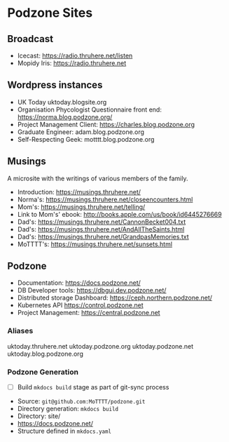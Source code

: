 # Podzone Sites

## Broadcast

- Icecast: <https://radio.thruhere.net/listen>
- Mopidy Iris: <https://radio.thruhere.net>

## Wordpress instances

- UK Today uktoday.blogsite.org
- Organisation Phycologist Questionnaire front end: <https://norma.blog.podzone.org/>
- Project Management Client: <https://charles.blog.podzone.org>
- Graduate Engineer: adam.blog.podzone.org
- Self-Respecting Geek: motttt.blog.podzone.org  

## Musings

A microsite with the writings of various members of the family.

- Introduction: <https://musings.thruhere.net/>
- Norma's: <https://musings.thruhere.net/closeencounters.html>
- Mom's: <https://musings.thruhere.net/telling/>
- Link to Mom's' ebook: <http://books.apple.com/us/book/id6445276669>
- Dad's: <https://musings.thruhere.net/CannonBecket004.txt>
- Dad's: <https://musings.thruhere.net/AndAllTheSaints.html>
- Dad's: <https://musings.thruhere.net/GrandpasMemories.txt>
- MoTTTT's: <https://musings.thruhere.net/sunsets.html>

## Podzone

- Documentation: <https://docs.podzone.net/>
- DB Developer tools: <https://dbgui.dev.podzone.net/>
- Distributed storage Dashboard: <https://ceph.northern.podzone.net/>
- Kubernetes API <https://control.podzone.net>
- Project Management: <https://central.podzone.net>  

### Aliases

uktoday.thruhere.net
uktoday.podzone.org
uktoday.podzone.net
uktoday.blog.podzone.org

### Podzone Generation

- [ ] Build `mkdocs build` stage as part of git-sync process
- Source: `git@github.com:MoTTTT/podzone.git`
- Directory generation: `mkdocs build`
- Directory: site/
- <https://docs.podzone.net/>
- Structure defined in `mkdocs.yaml`
